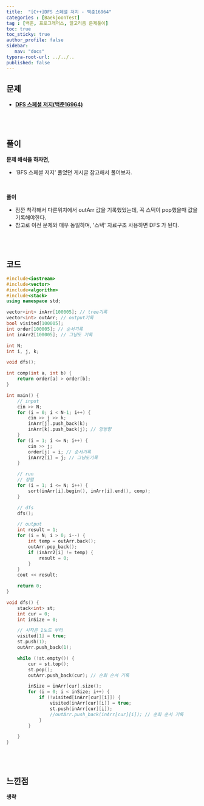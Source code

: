 ```yaml
---
title:  "[C++]DFS 스페셜 저지 - 백준16964"
categories : [BaekjoonTest]
tag : [백준, 프로그래머스, 알고리즘 문제풀이]
toc: true
toc_sticky: true
author_profile: false
sidebar:
   nav: "docs"
typora-root-url: ../../..
published: false
---
```




## 문제

* **[DFS 스페셜 저지(백준16964)](https://www.acmicpc.net/problem/16964)**

<br><br>

## 풀이

**문제 해석을 하자면,**

* 'BFS 스페셜 저지' 풀었던 게시글 참고해서 풀어보자.

<br>

**풀이**

* 잠깐 착각해서 다른위치에서 outArr 값을 기록했었는데, 꼭 스택이 pop했을때 값을 기록해야한다.
* 참고로 이전 문제와 매우 동일하며, '스택' 자료구조 사용하면 DFS 가 된다.

<br><br>

## 코드

```c++
#include<iostream>
#include<vector>
#include<algorithm>
#include<stack>
using namespace std;

vector<int> inArr[100005]; // tree기록
vector<int> outArr; // output기록
bool visited[100005];
int order[100005]; // 순서기록
int inArr2[100005]; // 그냥도 기록

int N;
int i, j, k;

void dfs();

int comp(int a, int b) {
	return order[a] > order[b];
}

int main() {
	// input
	cin >> N;
	for (i = 0; i < N-1; i++) {
		cin >> j >> k;
		inArr[j].push_back(k);
		inArr[k].push_back(j); // 양방향
	}
	for (i = 1; i <= N; i++) {
		cin >> j;
		order[j] = i; // 순서기록
		inArr2[i] = j; // 그냥도기록
	}

	// run
	// 정렬
	for (i = 1; i <= N; i++) {
		sort(inArr[i].begin(), inArr[i].end(), comp);
	}

	// dfs
	dfs();

	// output
	int result = 1;
	for (i = N; i > 0; i--) {
		int temp = outArr.back();
		outArr.pop_back();
		if (inArr2[i] != temp) {
			result = 0;
		}
	}
	cout << result;

	return 0;
}

void dfs() {
	stack<int> st;
	int cur = 0;
	int inSize = 0;

	// 시작은 1노드 부터
	visited[1] = true;
	st.push(1);
	outArr.push_back(1);

	while (!st.empty()) {
		cur = st.top();
		st.pop();
		outArr.push_back(cur); // 순회 순서 기록

		inSize = inArr[cur].size();
		for (i = 0; i < inSize; i++) {
			if (!visited[inArr[cur][i]]) {
				visited[inArr[cur][i]] = true;
				st.push(inArr[cur][i]);
				//outArr.push_back(inArr[cur][i]); // 순회 순서 기록
			}
		}

	}
}
```

<br><br>

## 느낀점

**생략**
